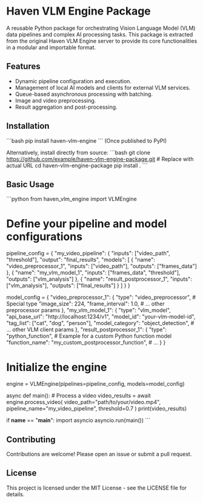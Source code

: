 # Haven VLM Engine Package

A reusable Python package for orchestrating Vision Language Model (VLM) data pipelines and complex AI processing tasks. This package is extracted from the original Haven VLM Engine server to provide its core functionalities in a modular and importable format.

## Features

- Dynamic pipeline configuration and execution.
- Management of local AI models and clients for external VLM services.
- Queue-based asynchronous processing with batching.
- Image and video preprocessing.
- Result aggregation and post-processing.

## Installation

\`\`\`bash
pip install haven-vlm-engine
\`\`\`
(Once published to PyPI)

Alternatively, install directly from source:
\`\`\`bash
git clone https://github.com/example/haven-vlm-engine-package.git # Replace with actual URL
cd haven-vlm-engine-package
pip install .
\`\`\`

## Basic Usage

\`\`\`python
from haven_vlm_engine import VLMEngine

# Define your pipeline and model configurations
pipeline_config = {
    "my_video_pipeline": {
        "inputs": ["video_path", "threshold"],
        "output": "final_results",
        "models": [
            {
                "name": "video_preprocessor_1",
                "inputs": ["video_path"],
                "outputs": ["frames_data"]
            },
            {
                "name": "my_vlm_model_1",
                "inputs": ["frames_data", "threshold"],
                "outputs": ["vlm_analysis"]
            },
            {
                "name": "result_postprocessor_1",
                "inputs": ["vlm_analysis"],
                "outputs": ["final_results"]
            }
        ]
    }
}

model_config = {
    "video_preprocessor_1": {
        "type": "video_preprocessor", # Special type
        "image_size": 224,
        "frame_interval": 1.0,
        # ... other preprocessor params
    },
    "my_vlm_model_1": {
        "type": "vlm_model",
        "api_base_url": "http://localhost:1234/v1",
        "model_id": "your-vlm-model-id",
        "tag_list": ["cat", "dog", "person"],
        "model_category": "object_detection",
        # ... other VLM client params
    },
    "result_postprocessor_1": {
        "type": "python_function", # Example for a custom Python function model
        "function_name": "my_custom_postprocessor_function", 
        # ...
    }
}

# Initialize the engine
engine = VLMEngine(pipelines=pipeline_config, models=model_config)

async def main():
    # Process a video
    video_results = await engine.process_video(
        video_path="path/to/your/video.mp4",
        pipeline_name="my_video_pipeline",
        threshold=0.7
    )
    print(video_results)

if __name__ == "__main__":
    import asyncio
    asyncio.run(main())
\`\`\`

## Contributing

Contributions are welcome! Please open an issue or submit a pull request.

## License

This project is licensed under the MIT License - see the LICENSE file for details.
